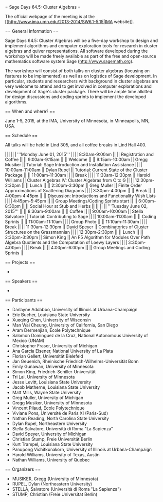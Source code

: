 = Sage Days 64.5: Cluster Algebras =

The official webpage of the meeting is at the [[http://www.ima.umn.edu/2013-2014/SW6.1-5.15|IMA website]].

== General Information ==

Sage Days 64.5: Cluster Algebras will be a five-day workshop to design and implement algorithms and computer exploration tools for research in cluster algebras and quiver representations. All software developed during the workshop will be made freely available as part of the free and open-source mathematics software system Sage (http://www.sagemath.org).

The workshop will consist of both talks on cluster algebras (focusing on features to be implemented) as well as on logistics of Sage development. In particular, students and researchers with background in cluster algebras are very welcome to attend and to get involved in computer explorations and development of Sage's cluster package. There will be ample time allotted for design discussions and coding sprints to implement the developed algorithms.

== When and where? ==

June 1-5, 2015, at the IMA, University of Minnesota, in Minneapolis, MN, USA.

== Schedule ==

All talks will be held in Lind 305, and all coffee breaks in Lind Hall 400.

||                 ||                  || '''Monday June 01, 2015''' ||
|| 8:30am-9:00am   ||                  || Registration and Coffee ||
|| 9:00am-9:15am   ||                  || Welcome ||
|| 9:15am-10:00am  || Gregg Musiker    || Tutorial: Sage Introduction and Installation Assistance ||
|| 10:00am-11:00am || Dylan Rupel      || Tutorial: Current State of the Cluster Package ||
|| 11:00am-11:30am ||                  || Break ||
|| 11:30am-12:30pm || Harold Williams  || Cluster Algebras IV: Cluster Algebras from C to G ||
|| 12:30pm-2:30pm  ||                  || Lunch ||
|| 2:30pm-3:30pm   || Greg Muller      || Finite Order Approximations of Scattering Diagrams ||
|| 3:30pm-4:00pm   ||                  || Break ||
|| 4:00pm-4:45pm   ||                  || Discussion: Introductions and Functionality Wish Lists ||
|| 4:45pm-5:45pm   ||                  || Group Meetings/Coding Sprints start ||
|| 6:00pm-8:30pm   ||                  || Social Hour at Stub and Herbs ||
||                 ||                  || '''Tuesday June 02, 2015''' ||
|| 8:30am-9:00am   ||                  || Coffee ||
|| 9:00am-10:00am  || Stella Salvatore || Tutorial: Contributing to Sage ||
|| 10:00am-11:00am ||                  || Coding Sprints ||
|| 11:00am-11:10am ||                  || Group Photo ||
|| 11:10am-11:30am ||                  || Break ||
|| 11:30am-12:30pm || David Speyer     || Combinatorics of Cluster Structures on the Grassmannian ||
|| 12:30pm-2:30pm  ||                  || Lunch ||
|| 2:30pm-3:30pm   || Simon King       || An F5 Algorithm for Modules Over Path Algebra Quotients and the Computation of Loewy Layers ||
|| 3:30pm-4:00pm   ||                  || Break ||
|| 4:00pm-6:00pm   ||                  || Group Meetings and Coding Sprints ||


== Projects ==

 *

== Speakers ==

 * 

== Participants ==

  * Darlayne Addabbo, University of Illinois at Urbana-Champaign
  * Eric Bucher, Louisiana State University
  * Xueqing Chen, University of Wisconsin
  * Man Wai Cheung, University of California, San Diego
  * Aram Dermenjian, École Polytechnique
  * Salomon Dominguez de la Cruz, National Autonomous University of Mexico (UNAM)
  * Christopher Fraser, University of Michigan
  * Ana Garcia Elsener, National University of La Plata
  * Florian Gellert, Universität Bielefeld
  * Jan Geuenich, Rheinische Friedrich-Wilhelms-Universität Bonn
  * Emily Gunawan, University of Minnesota
  * Simon King, Friedrich-Schiller-Universität
  * Tri Lai, University of Minnesota
  * Jesse Levitt, Louisiana State University
  * Jacob Matherne, Louisiana State University
  * Matt Mills, Wayne State University
  * Greg Muller, University of Michigan
  * Gregg Musiker, University of Minnesota
  * Vincent Pilaud, École Polytechnique
  * Viviane Pons, Université de Paris XI (Paris-Sud)
  * Nathan Reading, North Carolina State University
  * Dylan Rupel, Northeastern University
  * Stella Salvatore, Università di Roma "La Sapienza"
  * David Speyer, University of Michigan
  * Christian Stump, Freie Universität Berlin
  * Kurt Trampel, Louisiana State University
  * Panupong Vichitkunakorn, University of Illinois at Urbana-Champaign
  * Harold Williams, University of Texas, Austin
  * Nathan Williams, University of Quebec

== Organizers ==

  * MUSIKER, Gregg (University of Minnesota)
  * RUPEL, Dylan (Northeastern University)
  * STELLA, Salvatore (Università di Roma "La Sapienza")
  * STUMP, Christian (Freie Universitat Berlin)
